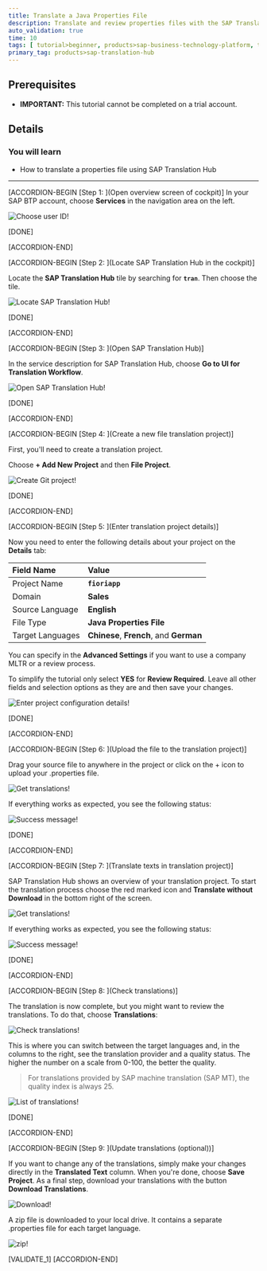 ```yaml
---
title: Translate a Java Properties File
description: Translate and review properties files with the SAP Translation Hub file upload scenario.
auto_validation: true
time: 10
tags: [ tutorial>beginner, products>sap-business-technology-platform, topic>machine-learning]
primary_tag: products>sap-translation-hub
---
```


## Prerequisites  
  - **IMPORTANT:** This tutorial cannot be completed on a trial account.

## Details
### You will learn  
  - How to translate a properties file using SAP Translation Hub


---
[ACCORDION-BEGIN [Step 1: ](Open overview screen of cockpit)]
In your SAP BTP account, choose **Services** in the navigation area on the left.

![Choose user ID](sth-open_service_catalog.png)!

[DONE]

[ACCORDION-END]

[ACCORDION-BEGIN [Step 2: ](Locate SAP Translation Hub in the cockpit)]

Locate the **SAP Translation Hub** tile by searching for **`tran`**. Then choose the tile.

![Locate SAP Translation Hub](sth-prep-locate-STH.png)!

[DONE]

[ACCORDION-END]

[ACCORDION-BEGIN [Step 3: ](Open SAP Translation Hub)]

In the service description for SAP Translation Hub, choose **Go to UI for Translation Workflow**.

![Open SAP Translation Hub](sth-translate-go-to-sth.png)!

[DONE]

[ACCORDION-END]

[ACCORDION-BEGIN [Step 4: ](Create a new file translation project)]

First, you'll need to create a translation project.

Choose **+ Add New Project** and then **File Project**.  

![Create Git project](sth-translate-createfileproject.png)!

[DONE]

[ACCORDION-END]

[ACCORDION-BEGIN [Step 5: ](Enter translation project details)]

Now you need to enter the following details about your project on the **Details** tab:

Field Name | Value
:-------------  | :-------------
Project Name | **`fioriapp`**
Domain | **Sales**
Source Language | **English**
File Type | **Java Properties File**
Target Languages   | **Chinese**, **French**, and **German**

You can specify in the **Advanced Settings** if you want to use a company MLTR or a review process.

To simplify the tutorial only select **YES** for **Review Required**. Leave all other fields and selection options as they are and then save your changes.

![Enter project configuration details](sth-translate-project-configuration-details.png)!

[DONE]

[ACCORDION-END]

[ACCORDION-BEGIN [Step 6: ](Upload the file to the translation project)]

Drag your source file to anywhere in the project or click on the + icon to upload your .properties file.

![Get translations](sth-translate-upload-file.png)!

If everything works as expected, you see the following status:

![Success message](sth-translate-upload-success-status.png)!

[DONE]

[ACCORDION-END]

[ACCORDION-BEGIN [Step 7: ](Translate texts in translation project)]

SAP Translation Hub shows an overview of your translation project. To start the translation process choose the red marked icon and  **Translate without Download** in the bottom right of the screen.

![Get translations](sth-translate-get-translations.png)!


If everything works as expected, you see the following status:

![Success message](sth-translate-success-status.png)!

[DONE]

[ACCORDION-END]


[ACCORDION-BEGIN [Step 8: ](Check translations)]

The translation is now complete, but you might want to review the translations. To do that, choose **Translations**:

![Check translations](sth-translate-translations.png)!

This is where you can switch between the target languages and, in the columns to the right, see the translation provider and a quality status. The higher the number on a scale from 0-100, the better the quality.
> For translations provided by SAP machine translation (SAP MT), the quality index is always 25.

![List of translations](sth-translate-list-of-translations.png)!

[DONE]

[ACCORDION-END]

[ACCORDION-BEGIN [Step 9: ](Update translations (optional))]

If you want to change any of the translations, simply make your changes directly in the **Translated Text** column. When you're done, choose **Save Project**. As a final step, download your translations with the button **Download Translations**.

![Download](sth-translate-download-translations.png)!

A zip file is downloaded to your local drive. It contains a separate .properties file for each target language.

![zip](sth-translate-zip-translations.png)!

[VALIDATE_1]
[ACCORDION-END]
